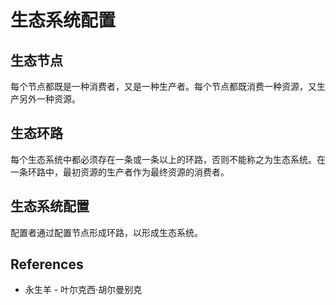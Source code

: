 # 生态系统配置

## 生态节点

每个节点都既是一种消费者，又是一种生产者。每个节点都既消费一种资源，又生产另外一种资源。

## 生态环路

每个生态系统中都必须存在一条或一条以上的环路，否则不能称之为生态系统。在一条环路中，最初资源的生产者作为最终资源的消费者。

## 生态系统配置

配置者通过配置节点形成环路，以形成生态系统。

## References

- 永生羊 - 叶尔克西·胡尔曼别克
